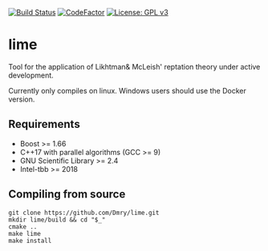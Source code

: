 [![Build Status](https://api.travis-ci.org/Dmry/lime.svg?branch=master)](https://travis-ci.org/Dmry/lime) [![CodeFactor](https://www.codefactor.io/repository/github/dmry/lime/badge/master)](https://www.codefactor.io/repository/github/dmry/lime/overview/master) [![License: GPL v3](https://img.shields.io/badge/License-GPLv3-blue.svg)](https://www.gnu.org/licenses/gpl-3.0)
 
# lime
Tool for the application of Likhtman&amp; McLeish' reptation theory under active development.

Currently only compiles on linux. Windows users should use the Docker version.

## Requirements

* Boost >= 1.66
* C++17 with parallel algorithms (GCC >= 9)
* GNU Scientific Library >= 2.4
* Intel-tbb >= 2018

## Compiling from source

```
git clone https://github.com/Dmry/lime.git
mkdir lime/build && cd "$_"
cmake ..
make lime
make install
```